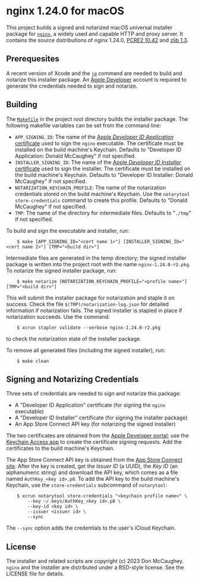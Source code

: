 nginx 1.24.0 for macOS
======================

This project builds a signed and notarized macOS universal installer package
for [`nginx`][1], a widely used and capable HTTP and proxy server.  It contains
the source distributions of nginx 1.24.0, [PCRE2 10.42][2] and [zlib 1.3][3].

[1]: https://nginx.org "nginx"
[2]: http://www.pcre.org
[3]: https://www.zlib.net

## Prerequesites

A recent version of Xcode and the [`jq`][4] command are needed to build and
notarize this installer package.  An [Apple Developer][5] account is required
to generate the credentials needed to sign and notarize.

[4]: https://stedolan.github.io/jq/
[5]: https://developer.apple.com

## Building

The [`Makefile`][6] in the project root directory builds the installer package.
The following makefile variables can be set from the command line:

- `APP_SIGNING_ID`: The name of the 
    [Apple _Developer ID Application_ certificate][7] used to sign the 
    `nginx` executable.  The certificate must be installed on the build 
    machine's Keychain.  Defaults to "Developer ID Application: Donald 
    McCaughey" if not specified.
- `INSTALLER_SIGNING_ID`: The name of the 
    [Apple _Developer ID Installer_ certificate][7] used to sign the 
    installer.  The certificate must be installed on the build machine's
    Keychain.  Defaults to "Developer ID Installer: Donald McCaughey" if 
    not specified.
- `NOTARIZATION_KEYCHAIN_PROFILE`: The name of the notarization credentials
    stored on the build machine's Keychain.  Use the `notarytool 
    store-credentials` command to create this profile.  Defaults to "Donald 
    McCaughey" if not specified.
- `TMP`: The name of the directory for intermediate files.  Defaults to 
    "`./tmp`" if not specified.

[6]: https://github.com/donmccaughey/nginx_pkg/blob/master/Makefile
[7]: https://developer.apple.com/account/resources/certificates/list

To build and sign the executable and installer, run:

        $ make [APP_SIGNING_ID="<cert name 1>"] [INSTALLER_SIGNING_ID="<cert name 2>"] [TMP="<build dir>"]

Intermediate files are generated in the temp directory; the signed installer 
package is written into the project root with the name `nginx-1.24.0-r2.pkg`.
To notarize the signed installer package, run:

        $ make notarize [NOTARIZATION_KEYCHAIN_PROFILE="<profile name>"] [TMP="<build dir>"]

This will submit the installer package for notarization and staple it on 
success.  Check the file `$(TMP)/notarization-log.json` for detailed 
information if notarization fails.  The signed installer is stapled in place
if notarization succeeds.  Use the command:

        $ xcrun stapler validate --verbose nginx-1.24.0-r2.pkg

to check the notarization state of the installer package.

To remove all generated files (including the signed installer), run:

        $ make clean

## Signing and Notarizing Credentials

Three sets of credentials are needed to sign and notarize this package:
- A "Developer ID Application" certificate (for signing the `nginx` executable)
- A "Developer ID Installer" certificate (for signing the installer package)
- An App Store Connect API key (for notarizing the signed installer)

The two certificates are obtained from the [Apple Developer portal][8]; use the 
[Keychain Access app][9] to create the certificate signing requests.  Add the 
certificates to the build machine's Keychain.

The App Store Connect API key is obtained from the [App Store Connect site][10].
After the key is created, get the _Issuer ID_ (a UUID), the _Key ID_
(an alphanumeric string) and download the API key, which comes as a file named
`AuthKey_<key id>.p8`.  To add the API key to the build machine's Keychain, 
use the `store-credentials` subcommand of `notarytool`:

        $ xcrun notarytool store-credentials "<keychain profile name>" \
            --key ~/.keys/AuthKey_<key id>.p8 \
            --key-id <key id> \
            --issuer <issuer id> \
            --sync

The `--sync` option adds the credentials to the user's iCloud Keychain.

[8]: https://developer.apple.com/account/resources/certificates/add
[9]: https://help.apple.com/developer-account/#/devbfa00fef7
[10]: https://appstoreconnect.apple.com/access/api

## License

The installer and related scripts are copyright (c) 2023 Don McCaughey.
`nginx` and the installer are distributed under a BSD-style license.
See the LICENSE file for details.

